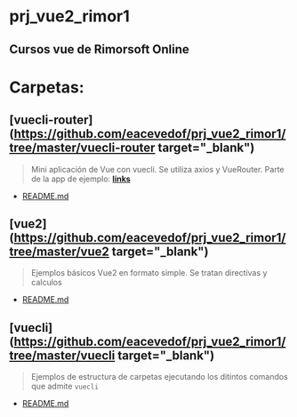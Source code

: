 # prj_vue2_rimor1
## Cursos vue de Rimorsoft Online

# Carpetas:

## [vuecli-router](https://github.com/eacevedof/prj_vue2_rimor1/tree/master/vuecli-router target="_blank")
> Mini aplicación de Vue con vuecli. Se utiliza axios y VueRouter. Parte de la app de ejemplo: [**links**](https://www.youtube.com/watch?v=Ptj5JDz5MBU)
- [README.md](https://github.com/eacevedof/prj_vue2_rimor1/blob/master/vuecli-router/README.md)

## [vue2](https://github.com/eacevedof/prj_vue2_rimor1/tree/master/vue2 target="_blank")
> Ejemplos básicos Vue2 en formato simple. Se tratan directivas y calculos
- [README.md](https://github.com/eacevedof/prj_vue2_rimor1/blob/master/vue2/README.md)

## [vuecli](https://github.com/eacevedof/prj_vue2_rimor1/tree/master/vuecli target="_blank")
> Ejemplos de estructura de carpetas ejecutando los ditintos comandos que admite `vuecli`
- [README.md](https://github.com/eacevedof/prj_vue2_rimor1/blob/master/vuecli/README.md)

